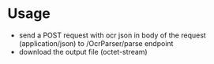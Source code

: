 # Usage

- send a POST request with ocr json in body of the request (application/json) to /OcrParser/parse endpoint
- download the output file (octet-stream)
